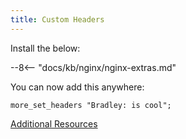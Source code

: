 ```yaml
---
title: Custom Headers
---
```



Install the below:

--8<-- "docs/kb/nginx/nginx-extras.md"

You can now add this anywhere:

```shell
more_set_headers "Bradley: is cool";
```

[Additional Resources](https://github.com/openresty/headers-more-nginx-module#installation)
